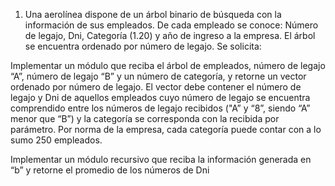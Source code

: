 1. Una aerolínea dispone de un árbol binario de búsqueda con la información de sus
empleados. De cada empleado se conoce: Número de legajo, Dni, Categoría (1.20) y año de
ingreso a la empresa. El árbol se encuentra ordenado por número de legajo. Se solicita:

Implementar un módulo que reciba el árbol de empleados, número de legajo “A”,
número de legajo “B” y un número de categoría, y retorne un vector ordenado por
número de legajo. El vector debe contener el número de legajo y Dni de aquellos
empleados cuyo número de legajo se encuentra comprendido entre los números de
legajo recibidos ("A” y “8”, siendo “A” menor que “B”) y la categoría se corresponda con
la recibida por parámetro. Por norma de la empresa, cada categoría puede contar con
a lo sumo 250 empleados.

Implementar un módulo recursivo que reciba la información generada en “b” y retorne
el promedio de los números de Dni
